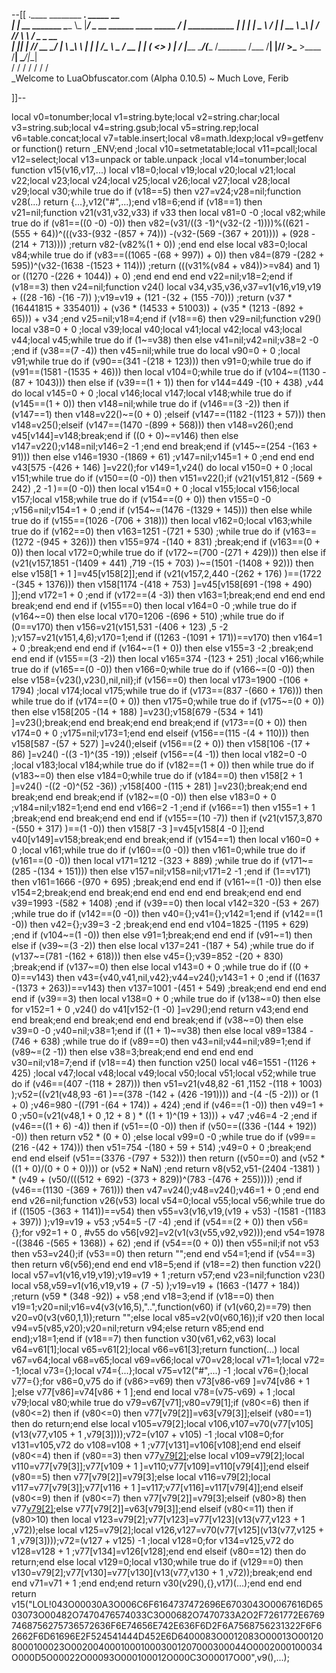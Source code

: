 --[[
 .____                  ________ ___.    _____                           __                
 |    |    __ _______   \_____  \\_ |___/ ____\_ __  ______ ____ _____ _/  |_  ___________ 
 |    |   |  |  \__  \   /   |   \| __ \   __\  |  \/  ___// ___\\__  \\   __\/  _ \_  __ \
 |    |___|  |  // __ \_/    |    \ \_\ \  | |  |  /\___ \\  \___ / __ \|  | (  <_> )  | \/
 |_______ \____/(____  /\_______  /___  /__| |____//____  >\___  >____  /__|  \____/|__|   
         \/          \/         \/    \/                \/     \/     \/                   
          \_Welcome to LuaObfuscator.com   (Alpha 0.10.5) ~  Much Love, Ferib 

]]--

local v0=tonumber;local v1=string.byte;local v2=string.char;local v3=string.sub;local v4=string.gsub;local v5=string.rep;local v6=table.concat;local v7=table.insert;local v8=math.ldexp;local v9=getfenv or function() return _ENV;end ;local v10=setmetatable;local v11=pcall;local v12=select;local v13=unpack or table.unpack ;local v14=tonumber;local function v15(v16,v17,...) local v18=0;local v19;local v20;local v21;local v22;local v23;local v24;local v25;local v26;local v27;local v28;local v29;local v30;while true do if (v18==5) then v27=v24;v28=nil;function v28(...) return {...},v12("#",...);end v18=6;end if (v18==1) then v21=nil;function v21(v31,v32,v33) if v33 then local v81=0 -0 ;local v82;while true do if (v81==((0 -0) -0)) then v82=(v31/((3 -1)^(v32-(2 -1))))%((621 -(555 + 64))^(((v33-(932 -(857 + 74))) -(v32-(569 -(367 + 201)))) + (928 -(214 + 713)))) ;return v82-(v82%(1 + 0)) ;end end else local v83=0;local v84;while true do if (v83==((1065 -(68 + 997)) + 0)) then v84=(879 -(282 + 595))^(v32-(1638 -(1523 + 114))) ;return (((v31%(v84 + v84))>=v84) and 1) or ((1270 -(226 + 1044)) + 0) ;end end end end v22=nil;v18=2;end if (v18==3) then v24=nil;function v24() local v34,v35,v36,v37=v1(v16,v19,v19 + ((28 -16) -(16 -7)) );v19=v19 + (121 -(32 + (155 -70))) ;return (v37 * (16441815 + 335401)) + (v36 * (14533 + 51003)) + (v35 * (1213 -(892 + 65))) + v34 ;end v25=nil;v18=4;end if (v18==6) then v29=nil;function v29() local v38=0 + 0 ;local v39;local v40;local v41;local v42;local v43;local v44;local v45;while true do if (1~=v38) then else v41=nil;v42=nil;v38=2 -0 ;end if (v38==(7 -4)) then v45=nil;while true do local v90=0 + 0 ;local v91;while true do if (v90==(341 -(218 + 123))) then v91=0;while true do if (v91==(1581 -(1535 + 46))) then local v104=0;while true do if (v104~=(1130 -(87 + 1043))) then else if (v39==(1 + 1)) then for v144=449 -(10 + 438) ,v44 do local v145=0 + 0 ;local v146;local v147;local v148;while true do if (v145==(1 + 0)) then v148=nil;while true do if (v146==(3 -2)) then if (v147==1) then v148=v22()~=(0 + 0) ;elseif (v147==(1182 -(1123 + 57))) then v148=v25();elseif (v147==(1470 -(899 + 568))) then v148=v26();end v45[v144]=v148;break;end if ((0 + 0)~=v146) then else v147=v22();v148=nil;v146=2 -1 ;end end break;end if (v145~=(254 -(163 + 91))) then else v146=1930 -(1869 + 61) ;v147=nil;v145=1 + 0 ;end end end v43[575 -(426 + 146) ]=v22();for v149=1,v24() do local v150=0 + 0 ;local v151;while true do if (v150==(0 -0)) then v151=v22();if (v21(v151,812 -(569 + 242) ,2 -1 )==(0 -0)) then local v154=0 + 0 ;local v155;local v156;local v157;local v158;while true do if (v154==(0 + 0)) then v155=0 -0 ;v156=nil;v154=1 + 0 ;end if (v154~=(1476 -(1329 + 145))) then else while true do if (v155==(1026 -(706 + 318))) then local v162=0;local v163;while true do if (v162==0) then v163=1251 -(721 + 530) ;while true do if (v163==(1272 -(945 + 326))) then v155=974 -(140 + 831) ;break;end if (v163==(0 + 0)) then local v172=0;while true do if (v172~=(700 -(271 + 429))) then else if (v21(v157,1851 -(1409 + 441) ,719 -(15 + 703) )~=(1501 -(1408 + 92))) then else v158[1 + 1 ]=v45[v158[2]];end if (v21(v157,2,440 -(262 + 176) )==(1722 -(345 + 1376))) then v158[1174 -(418 + 753) ]=v45[v158[691 -(198 + 490) ]];end v172=1 + 0 ;end if (v172==(4 -3)) then v163=1;break;end end end end break;end end end if (v155==0) then local v164=0 -0 ;while true do if (v164~=0) then else local v170=1206 -(696 + 510) ;while true do if (0==v170) then v156=v21(v151,531 -(406 + 123) ,5 -2 );v157=v21(v151,4,6);v170=1;end if ((1263 -(1091 + 171))==v170) then v164=1 + 0 ;break;end end end if (v164~=(1 + 0)) then else v155=3 -2 ;break;end end end if (v155==(3 -2)) then local v165=374 -(123 + 251) ;local v166;while true do if (v165==(0 -0)) then v166=0;while true do if (v166~=(0 -0)) then else v158={v23(),v23(),nil,nil};if (v156==0) then local v173=1900 -(106 + 1794) ;local v174;local v175;while true do if (v173==(837 -(660 + 176))) then while true do if (v174==(0 + 0)) then v175=0;while true do if (v175~=(0 + 0)) then else v158[205 -(14 + 188) ]=v23();v158[679 -(534 + 141) ]=v23();break;end end break;end end break;end if (v173==(0 + 0)) then v174=0 + 0 ;v175=nil;v173=1;end end elseif (v156==(115 -(4 + 110))) then v158[587 -(57 + 527) ]=v24();elseif (v156==(2 + 0)) then v158[106 -(17 + 86) ]=v24() -((3 -1)^(35 -19)) ;elseif (v156==(4 -1)) then local v182=0 -0 ;local v183;local v184;while true do if (v182==(1 + 0)) then while true do if (v183~=0) then else v184=0;while true do if (v184==0) then v158[2 + 1 ]=v24() -((2 -0)^(52 -36)) ;v158[400 -(115 + 281) ]=v23();break;end end break;end end break;end if (v182~=(0 -0)) then else v183=0 + 0 ;v184=nil;v182=1;end end end v166=2 -1 ;end if (v166==1) then v155=1 + 1 ;break;end end break;end end end if (v155==(10 -7)) then if (v21(v157,3,870 -(550 + 317) )==(1 -0)) then v158[7 -3 ]=v45[v158[4 -0 ]];end v40[v149]=v158;break;end end break;end if (v154==1) then local v160=0 + 0 ;local v161;while true do if (v160==(0 -0)) then v161=0;while true do if (v161==(0 -0)) then local v171=1212 -(323 + 889) ;while true do if (v171~=(285 -(134 + 151))) then else v157=nil;v158=nil;v171=2 -1 ;end if (1==v171) then v161=1666 -(970 + 695) ;break;end end end if (v161~=(1 -0)) then else v154=2;break;end end break;end end end end end break;end end end v39=1993 -(582 + 1408) ;end if (v39==0) then local v142=320 -(53 + 267) ;while true do if (v142==(0 -0)) then v40={};v41={};v142=1;end if (v142==(1 -0)) then v42={};v39=3 -2 ;break;end end end v104=1825 -(1195 + 629) ;end if (v104~=(1 -0)) then else v91=1;break;end end end if (v91~=1) then else if (v39~=(3 -2)) then else local v137=241 -(187 + 54) ;while true do if (v137~=(781 -(162 + 618))) then else v45={};v39=852 -(20 + 830) ;break;end if (v137~=0) then else local v143=0 + 0 ;while true do if ((0 + 0)==v143) then v43={v40,v41,nil,v42};v44=v24();v143=1 + 0 ;end if ((1637 -(1373 + 263))==v143) then v137=1001 -(451 + 549) ;break;end end end end end if (v39==3) then local v138=0 + 0 ;while true do if (v138~=0) then else for v152=1 + 0 ,v24() do v41[v152-(1 -0) ]=v29();end return v43;end end end break;end end break;end end end break;end if (v38~=0) then else v39=0 -0 ;v40=nil;v38=1;end if ((1 + 1)~=v38) then else local v89=1384 -(746 + 638) ;while true do if (v89==0) then v43=nil;v44=nil;v89=1;end if (v89~=(2 -1)) then else v38=3;break;end end end end end v30=nil;v18=7;end if (v18==4) then function v25() local v46=1551 -(1126 + 425) ;local v47;local v48;local v49;local v50;local v51;local v52;while true do if (v46==(407 -(118 + 287))) then v51=v21(v48,82 -61 ,1152 -(118 + 1003) );v52=((v21(v48,93 -61 )==(378 -(142 + (426 -191)))) and  -(4 -(5 -2))) or (1 + 0) ;v46=980 -((791 -(64 + 174)) + 424) ;end if (v46==(1 -0)) then v49=1 + 0 ;v50=(v21(v48,1 + 0 ,12 + 8 ) * ((1 + 1)^(19 + 13))) + v47 ;v46=4 -2 ;end if (v46==((1 + 6) -4)) then if (v51==(0 -0)) then if (v50==((336 -(144 + 192)) -0)) then return v52 * (0 + 0) ;else local v99=0 -0 ;while true do if (v99==(216 -(42 + 174))) then v51=754 -(180 + 59 + 514) ;v49=0 + 0 ;break;end end end elseif (v51==(3376 -(797 + 532))) then return ((v50==0) and (v52 * ((1 + 0)/(0 + 0 + 0)))) or (v52 * NaN) ;end return v8(v52,v51-(2404 -1381) ) * (v49 + (v50/(((512 + 692) -(373 + 829))^(783 -(476 + 255))))) ;end if (v46==(1130 -(369 + 761))) then v47=v24();v48=v24();v46=1 + 0 ;end end end v26=nil;function v26(v53) local v54=0;local v55;local v56;while true do if ((1505 -(363 + 1141))==v54) then v55=v3(v16,v19,(v19 + v53) -(1581 -(1183 + 397)) );v19=v19 + v53 ;v54=5 -(7 -4) ;end if (v54==(2 + 0)) then v56={};for v92=1 + 0 , #v55 do v56[v92]=v2(v1(v3(v55,v92,v92)));end v54=1978 -((3846 -(565 + 1368)) + 62) ;end if (v54==(0 + 0)) then v55=nil;if  not v53 then v53=v24();if (v53==0) then return "";end end v54=1;end if (v54==3) then return v6(v56);end end end v18=5;end if (v18==2) then function v22() local v57=v1(v16,v19,v19);v19=v19 + 1 ;return v57;end v23=nil;function v23() local v58,v59=v1(v16,v19,v19 + (7 -5) );v19=v19 + (1663 -(1477 + 184)) ;return (v59 * (348 -92)) + v58 ;end v18=3;end if (v18==0) then v19=1;v20=nil;v16=v4(v3(v16,5),"..",function(v60) if (v1(v60,2)==79) then v20=v0(v3(v60,1,1));return "";else local v85=v2(v0(v60,16));if v20 then local v94=v5(v85,v20);v20=nil;return v94;else return v85;end end end);v18=1;end if (v18==7) then function v30(v61,v62,v63) local v64=v61[1];local v65=v61[2];local v66=v61[3];return function(...) local v67=v64;local v68=v65;local v69=v66;local v70=v28;local v71=1;local v72= -1;local v73={};local v74={...};local v75=v12("#",...) -1 ;local v76={};local v77={};for v86=0,v75 do if (v86>=v69) then v73[v86-v69 ]=v74[v86 + 1 ];else v77[v86]=v74[v86 + 1 ];end end local v78=(v75-v69) + 1 ;local v79;local v80;while true do v79=v67[v71];v80=v79[1];if (v80<=6) then if (v80<=2) then if (v80<=0) then v77[v79[2]]=v63[v79[3]];elseif (v80==1) then do return;end else local v105=v79[2];local v106,v107=v70(v77[v105](v13(v77,v105 + 1 ,v79[3])));v72=(v107 + v105) -1 ;local v108=0;for v131=v105,v72 do v108=v108 + 1 ;v77[v131]=v106[v108];end end elseif (v80<=4) then if (v80==3) then v77[v79[2]]();else local v109=v79[2];local v110=v77[v79[3]];v77[v109 + 1 ]=v110;v77[v109]=v110[v79[4]];end elseif (v80==5) then v77[v79[2]]=v79[3];else local v116=v79[2];local v117=v77[v79[3]];v77[v116 + 1 ]=v117;v77[v116]=v117[v79[4]];end elseif (v80<=9) then if (v80<=7) then v77[v79[2]]=v79[3];elseif (v80>8) then v77[v79[2]]();else v77[v79[2]]=v63[v79[3]];end elseif (v80<=11) then if (v80>10) then local v123=v79[2];v77[v123]=v77[v123](v13(v77,v123 + 1 ,v72));else local v125=v79[2];local v126,v127=v70(v77[v125](v13(v77,v125 + 1 ,v79[3])));v72=(v127 + v125) -1 ;local v128=0;for v134=v125,v72 do v128=v128 + 1 ;v77[v134]=v126[v128];end end elseif (v80==12) then do return;end else local v129=0;local v130;while true do if (v129==0) then v130=v79[2];v77[v130]=v77[v130](v13(v77,v130 + 1 ,v72));break;end end end v71=v71 + 1 ;end end;end return v30(v29(),{},v17)(...);end end end return v15("LOL!043O00030A3O006C6F6164737472696E6703043O0067616D6503073O00482O7470476574033C3O00682O7470733A2O2F7261772E67697468756275736572636F6E74656E742E636F6D2F6A7568756231322F6F62662F6D61696E2F524541444D452E6D6400083O0012083O00013O001208000100023O002004000100010003001207000300044O0002000100034O000D5O00022O00093O000100012O000C3O00017O00",v9(),...);
